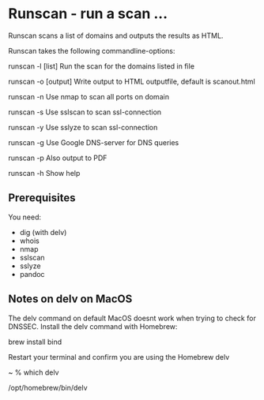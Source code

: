 # Runscan - run a scan ...
Runscan scans a list of domains and outputs the results as HTML.

Runscan takes the following commandline-options:

runscan -l [list]       Run the scan for the domains listed in file

runscan -o [output]     Write output to HTML outputfile, default is scanout.html

runscan -n 		        Use nmap to scan all ports on domain

runscan -s              Use sslscan to scan ssl-connection

runscan -y              Use sslyze to scan ssl-connection

runscan -g              Use Google DNS-server for DNS queries

runscan -p              Also output to PDF

runscan -h              Show help

## Prerequisites

You need:

- dig (with delv)
- whois
- nmap
- sslscan
- sslyze
- pandoc

## Notes on delv on MacOS
The delv command on default MacOS doesnt work when trying to check for DNSSEC. Install the delv command with Homebrew:

brew install bind

Restart your terminal and confirm you are using the Homebrew delv

 ~ % which delv

/opt/homebrew/bin/delv